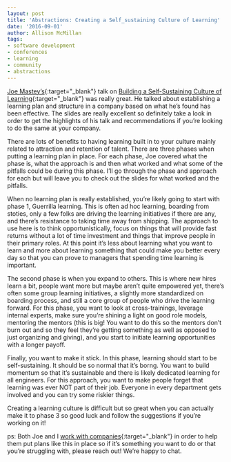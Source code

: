 ```yaml
---
layout: post
title: 'Abstractions: Creating a Self_sustaining Culture of Learning'
date: '2016-09-01'
author: Allison McMillan
tags:
- software development
- conferences
- learning
- community
- abstractions
---
```


[Joe Mastey’s](https://twitter.com/jmmastey){:target="_blank"} talk on [Building a Self-Sustaining Culture of Learning](https://speakerdeck.com/jmmastey/building-a-self-sustaining-culture-of-learning-v2){:target="_blank"} was really great. He talked about establishing a learning plan and structure in a company based on what he’s found has been effective. The slides are really excellent so definitely take a look in order to get the highlights of his talk and recommendations if you’re looking to do the same at your company.

There are lots of benefits to having learning built in to your culture mainly related to attraction and retention of talent. There are three phases when putting a learning plan in place. For each phase, Joe covered what the phase is, what the approach is and then what worked and what some of the pitfalls could be during this phase. I’ll go through the phase and approach for each but will leave you to check out the slides for what worked and the pitfalls.

When no learning plan is really established, you’re likely going to start with phase 1, Guerrilla learning. This is often ad hoc learning, boarding from stoties, only a few folks are driving the learning initiatives if there are any, and there’s resistance to taking time away from shipping. The approach to use here is to think opportunistically, focus on things that will provide fast returns without a lot of time investment and things that improve people in their primary roles. At this point it’s less about learning what you want to learn and more about learning something that could make you better every day so that you can prove to managers that spending time learning is important.

The second phase is when you expand to others. This is where new hires learn a bit, people want more but maybe aren’t quite empowered yet, there’s often some group learning initiatives, a slightly more standardized on boarding process, and still a core group of people who drive the learning forward. For this phase, you want to look at cross-trainings, leverage internal experts, make sure you’re shining a light on good role models, mentoring the mentors (this is big! You want to do this so the mentors don’t burn out and so they feel they’re getting something as well as opposed to just organizing and giving), and you start to initiate learning opportunities with a  longer payoff.

Finally, you want to make it stick. In this phase, learning should start to be self-sustaining. It should be so normal that it’s borng. You want to build momentum so that it’s sustainable and there is likely dedicated learning for all engineers. For this approach, you want to make people forget that learning was ever NOT part of their job. Everyone in every department gets involved and you can try some riskier things.

Creating a learning culture is difficult but so great when you can actually make it to phase 3 so good luck and follow the suggestions if you’re working on it!


ps: Both Joe and I [work with companies](http://daydreamsinruby.com/consulting/){:target="_blank"} in order to help them put plans like this in place so if it’s something you want to do or that you’re struggling with, please reach out! We’re happy to chat.
